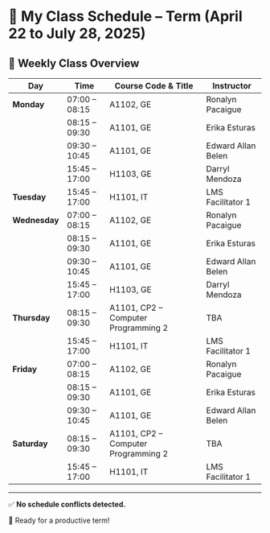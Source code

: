 # 📅 My Class Schedule – Term (April 22 to July 28, 2025)

## 🏫 Weekly Class Overview

| **Day**      | **Time**       | **Course Code & Title**                   | **Instructor**              |
|--------------|----------------|-------------------------------------------|-----------------------------|
| **Monday**   | 07:00 – 08:15  | A1102, GE                                 | Ronalyn Pacaigue            |
|              | 08:15 – 09:30  | A1101, GE                                 | Erika Esturas               |
|              | 09:30 – 10:45  | A1101, GE                                 | Edward Allan Belen          |
|              | 15:45 – 17:00  | H1103, GE                                 | Darryl Mendoza              |
| **Tuesday**  | 15:45 – 17:00  | H1101, IT                                 | LMS Facilitator 1           |
| **Wednesday**| 07:00 – 08:15  | A1102, GE                                 | Ronalyn Pacaigue            |
|              | 08:15 – 09:30  | A1101, GE                                 | Erika Esturas               |
|              | 09:30 – 10:45  | A1101, GE                                 | Edward Allan Belen          |
|              | 15:45 – 17:00  | H1103, GE                                 | Darryl Mendoza              |
| **Thursday** | 08:15 – 09:30  | A1101, CP2 – Computer Programming 2       | TBA                         |
|              | 15:45 – 17:00  | H1101, IT                                 | LMS Facilitator 1           |
| **Friday**   | 07:00 – 08:15  | A1102, GE                                 | Ronalyn Pacaigue            |
|              | 08:15 – 09:30  | A1101, GE                                 | Erika Esturas               |
|              | 09:30 – 10:45  | A1101, GE                                 | Edward Allan Belen          |
| **Saturday** | 08:15 – 09:30  | A1101, CP2 – Computer Programming 2       | TBA                         |
|              | 15:45 – 17:00  | H1101, IT                                 | LMS Facilitator 1           |

---

✅ **No schedule conflicts detected.**

🧠 Ready for a productive term!


